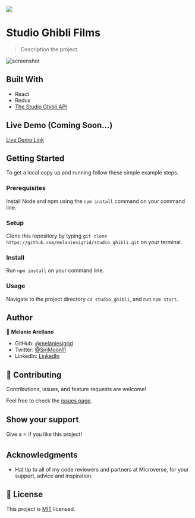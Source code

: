 ![](https://img.shields.io/badge/Microverse-blueviolet)

# Studio Ghibli Films

> Description the project.

![screenshot](./weather_app.gif)

## Built With

- React
- Redux
- [The Studio Ghibli API](https://ghibliapi.herokuapp.com/#)

## Live Demo (Coming Soon...)

[Live Demo Link](https://livedemo.com)


## Getting Started

To get a local copy up and running follow these simple example steps.

### Prerequisites
Install Node and npm using the `npm install` command on your command line.

### Setup
Clone this repository by typing `git clone https://github.com/melaniesigrid/studio_ghibli.git` on your terminal.

### Install
Run `npm install` on your command line.

### Usage
Navigate to the project directory `cd studio_ghibli`, and run `npm start`.


## Author

👤 **Melanie Arellano**

- GitHub: [@melaniesigrid](https://github.com/melaniesigrid)
- Twitter: [@SiriMoon11](https://twitter.com/SiriMoon11)
- LinkedIn: [LinkedIn](https://www.linkedin.com/in/melaniesigrid/)

## 🤝 Contributing

Contributions, issues, and feature requests are welcome!

Feel free to check the [issues page](../../issues/).

## Show your support

Give a ⭐️ if you like this project!

## Acknowledgments

- Hat tip to all of my code reviewers and partners at Microverse, for your support, advice and inspiration.

## 📝 License

This project is [MIT](./MIT.md) licensed.